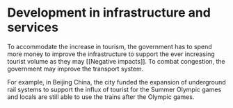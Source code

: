 # Development in infrastructure and services
To accommodate the increase in tourism, the government has to spend more money to improve the infrastructure to support the ever increasing tourist volume as they may [[Negative impacts]]. To combat congestion, the government may improve the transport system.

For example, in Beijing China, the city funded the expansion of underground rail systems to support the influx of tourist for the Summer Olympic games and locals are still able to use the trains after the Olympic games.